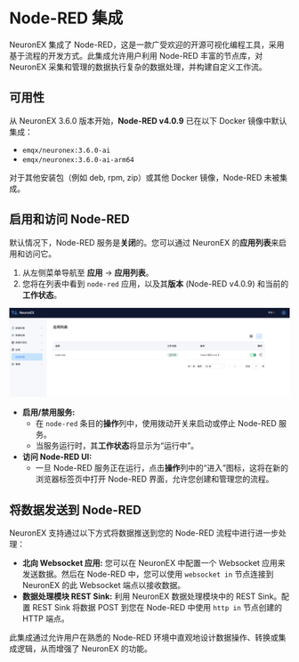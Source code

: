 # Node-RED 集成

NeuronEX 集成了 Node-RED，这是一款广受欢迎的开源可视化编程工具，采用基于流程的开发方式。此集成允许用户利用 Node-RED 丰富的节点库，对 NeuronEX 采集和管理的数据执行复杂的数据处理，并构建自定义工作流。

## 可用性

从 NeuronEX 3.6.0 版本开始，**Node-RED v4.0.9** 已在以下 Docker 镜像中默认集成：

*   `emqx/neuronex:3.6.0-ai`
*   `emqx/neuronex:3.6.0-ai-arm64`

对于其他安装包（例如 deb, rpm, zip）或其他 Docker 镜像，Node-RED 未被集成。

## 启用和访问 Node-RED

默认情况下，Node-RED 服务是**关闭**的。您可以通过 NeuronEX 的**应用列表**来启用和访问它。

1.  从左侧菜单导航至 **应用** -> **应用列表**。
2.  您将在列表中看到 `node-red` 应用，以及其**版本** (Node-RED v4.0.9) 和当前的**工作状态**。

![Node-RED 在应用列表中的显示](_assets/nodered_zh.png) 

*   **启用/禁用服务:**
    *   在 `node-red` 条目的**操作**列中，使用拨动开关来启动或停止 Node-RED 服务。
    *   当服务运行时，其**工作状态**将显示为“运行中”。
*   **访问 Node-RED UI:**
    *   一旦 Node-RED 服务正在运行，点击**操作**列中的“进入”图标，这将在新的浏览器标签页中打开 Node-RED 界面，允许您创建和管理您的流程。

## 将数据发送到 Node-RED

NeuronEX 支持通过以下方式将数据推送到您的 Node-RED 流程中进行进一步处理：

*   **北向 Websocket 应用:**
    您可以在 NeuronEX 中配置一个 Websocket 应用来发送数据。然后在 Node-RED 中，您可以使用 `websocket in` 节点连接到 NeuronEX 的此 Websocket 端点以接收数据。
*   **数据处理模块 REST Sink:**
    利用 NeuronEX 数据处理模块中的 REST Sink。配置 REST Sink 将数据 POST 到您在 Node-RED 中使用 `http in` 节点创建的 HTTP 端点。

此集成通过允许用户在熟悉的 Node-RED 环境中直观地设计数据操作、转换或集成逻辑，从而增强了 NeuronEX 的功能。